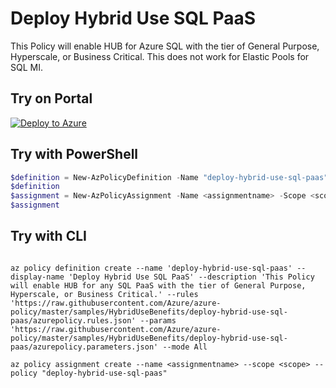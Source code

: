 # Deploy Hybrid Use SQL PaaS

This Policy will enable HUB for Azure SQL with the tier of General Purpose, Hyperscale, or Business Critical. This does not work for Elastic Pools for SQL MI.

## Try on Portal

[![Deploy to Azure](http://azuredeploy.net/deploybutton.png)](https://portal.azure.com/#blade/Microsoft_Azure_Policy/CreatePolicyDefinitionBlade/uri/https%3A%2F%2Fraw.githubusercontent.com%2FAzure%2Fazure-policy%2Fmaster%2Fsamples%2FSQL%2Fdeploy-hybrid-use-sql-PaaS%2Fazurepolicy.json)

## Try with PowerShell

````powershell
$definition = New-AzPolicyDefinition -Name "deploy-hybrid-use-sql-paas" -DisplayName "Deploy Hybrid Use SQL PaaS" -description "This Policy will enable HUB for any SQL PaaS with the tier of General Purpose, Hyperscale, or Business Critical." -Policy 'https://raw.githubusercontent.com/Azure/azure-policy/master/samples/HybridUseBenefits/deploy-hybrid-use-sql-paas/azurepolicy.rules.json' -Parameter 'https://raw.githubusercontent.com/Azure/azure-policy/master/samples/HybridUseBenefits/deploy-hybrid-use-sql-paas/azurepolicy.parameters.json' -Mode All
$definition
$assignment = New-AzPolicyAssignment -Name <assignmentname> -Scope <scope> -PolicyDefinition $definition
$assignment 
````

## Try with CLI

````cli

az policy definition create --name 'deploy-hybrid-use-sql-paas' --display-name 'Deploy Hybrid Use SQL PaaS' --description 'This Policy will enable HUB for any SQL PaaS with the tier of General Purpose, Hyperscale, or Business Critical.' --rules 'https://raw.githubusercontent.com/Azure/azure-policy/master/samples/HybridUseBenefits/deploy-hybrid-use-sql-paas/azurepolicy.rules.json' --params 'https://raw.githubusercontent.com/Azure/azure-policy/master/samples/HybridUseBenefits/deploy-hybrid-use-sql-paas/azurepolicy.parameters.json' --mode All

az policy assignment create --name <assignmentname> --scope <scope> --policy "deploy-hybrid-use-sql-paas" 

````
